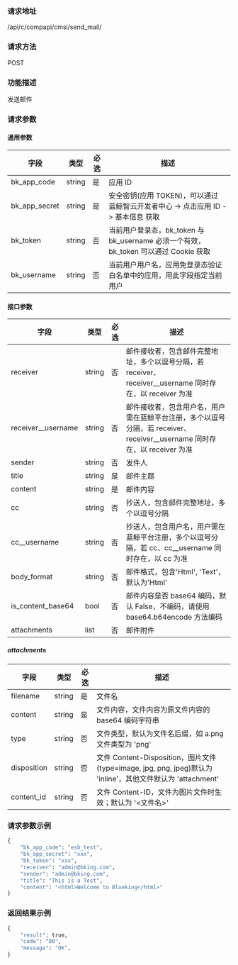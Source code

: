 
### 请求地址

/api/c/compapi/cmsi/send_mail/



### 请求方法

POST


### 功能描述

发送邮件

### 请求参数


#### 通用参数

| 字段 | 类型 | 必选 |  描述 |
|-----------|------------|--------|------------|
| bk_app_code  |  string    | 是 | 应用 ID     |
| bk_app_secret|  string    | 是 | 安全密钥(应用 TOKEN)，可以通过 蓝鲸智云开发者中心 -&gt; 点击应用 ID -&gt; 基本信息 获取 |
| bk_token     |  string    | 否 | 当前用户登录态，bk_token 与 bk_username 必须一个有效，bk_token 可以通过 Cookie 获取 |
| bk_username  |  string    | 否 | 当前用户用户名，应用免登录态验证白名单中的应用，用此字段指定当前用户 |

#### 接口参数

| 字段               |  类型      | 必选   |  描述      |
|--------------------|------------|--------|------------|
| receiver           |  string    | 否     | 邮件接收者，包含邮件完整地址，多个以逗号分隔，若 receiver、receiver__username 同时存在，以 receiver 为准 |
| receiver__username |  string    | 否     | 邮件接收者，包含用户名，用户需在蓝鲸平台注册，多个以逗号分隔，若 receiver、receiver__username 同时存在，以 receiver 为准 |
| sender             |  string    | 否     | 发件人 |
| title              |  string    | 是     | 邮件主题 |
| content            |  string    | 是     | 邮件内容 |
| cc                 |  string    | 否     | 抄送人，包含邮件完整地址，多个以逗号分隔 |
| cc__username       |  string    | 否     | 抄送人，包含用户名，用户需在蓝鲸平台注册，多个以逗号分隔，若 cc、cc__username 同时存在，以 cc 为准 |
| body_format        |  string    | 否     | 邮件格式，包含&#39;Html&#39;, &#39;Text&#39;，默认为&#39;Html&#39; |
| is_content_base64  |  bool      | 否     | 邮件内容是否 base64 编码，默认 False，不编码，请使用 base64.b64encode 方法编码 |
| attachments        |  list      | 否     | 邮件附件 |

##### attachments

| 字段               |  类型      | 必选   |  描述      |
|--------------------|------------|--------|------------|
| filename           |  string    | 是     | 文件名  |
| content            |  string    | 是     | 文件内容，文件内容为原文件内容的 base64 编码字符串  |
| type               |  string    | 否     | 文件类型，默认为文件名后缀，如 a.png 文件类型为 &#39;png&#39; |
| disposition        |  string    | 否     | 文件 Content-Disposition，图片文件(type=image, jpg, png, jpeg)默认为 &#39;inline&#39;，其他文件默认为 &#39;attachment&#39;  |
| content_id         |  string    | 否     | 文件 Content-ID，文件为图片文件时生效；默认为 &#39;&lt;文件名&gt;&#39; |

### 请求参数示例

```python
{
    "bk_app_code": "esb_test",
    "bk_app_secret": "xxx",
    "bk_token": "xxx",
    "receiver": "admin@bking.com",
    "sender": "admin@bking.com",
    "title": "This is a Test",
    "content": "<html>Welcome to Blueking</html>"
}
```

### 返回结果示例

```python
{
    "result": true,
    "code": "00",
    "message": "OK",
}
```
